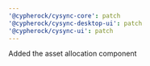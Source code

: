 ```yaml
---
'@cypherock/cysync-core': patch
'@cypherock/cysync-desktop-ui': patch
'@cypherock/cysync-ui': patch
---
```


Added the asset allocation component
